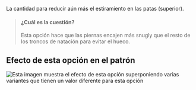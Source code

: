 La cantidad para reducir aún más el estiramiento en las patas (superior).

> #### ¿Cuál es la cuestión?
>
> Esta opción hace que las piernas encajen más snugly que el resto de los troncos de natación para evitar el hueco.

## Efecto de esta opción en el patrón

![Esta imagen muestra el efecto de esta opción superponiendo varias variantes que tienen un valor diferente para esta opción](shin_legreduction_sample.svg "Efecto de esta opción en el patrón")
